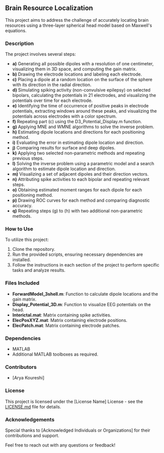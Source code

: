 ## Brain Resource Localization

This project aims to address the challenge of accurately locating brain resources using a three-layer spherical head model based on Maxwell's equations.

### Description

The project involves several steps:

- **a)** Generating all possible dipoles with a resolution of one centimeter, visualizing them in 3D space, and computing the gain matrix.
- **b)** Drawing the electrode locations and labeling each electrode.
- **c)** Placing a dipole at a random location on the surface of the sphere with its direction in the radial direction.
- **d)** Simulating spiking activity (non-convulsive epilepsy) on selected bipolars, calculating the potentials in 21 electrodes, and visualizing the potentials over time for each electrode.
- **e)** Identifying the time of occurrence of positive peaks in electrode potentials, extracting windows around these peaks, and visualizing the potentials across electrodes with a color spectrum.
- **f)** Repeating part (c) using the D3_Potential_Display.m function.
- **g)** Applying MNE and WMNE algorithms to solve the inverse problem.
- **h)** Estimating dipole locations and directions for each positioning method.
- **i)** Evaluating the error in estimating dipole location and direction.
- **j)** Comparing results for surface and deep dipoles.
- **k)** Applying two selected non-parametric methods and repeating previous steps.
- **l)** Solving the inverse problem using a parametric model and a search algorithm to estimate dipole location and direction.
- **m)** Visualizing a set of adjacent dipoles and their direction vectors.
- **n)** Attributing spike activities to each bipolar and repeating relevant steps.
- **o)** Obtaining estimated moment ranges for each dipole for each positioning method.
- **p)** Drawing ROC curves for each method and comparing diagnostic accuracy.
- **q)** Repeating steps (g) to (h) with two additional non-parametric methods.

### How to Use

To utilize this project:

1. Clone the repository.
2. Run the provided scripts, ensuring necessary dependencies are installed.
3. Follow the instructions in each section of the project to perform specific tasks and analyze results.

### Files Included

- **ForwardModel_3shell.m**: Function to calculate dipole locations and the gain matrix.
- **Display_Potential_3D.m**: Function to visualize EEG potentials on the head.
- **Interictal.mat**: Matrix containing spike activities.
- **ElecPosXYZ.mat**: Matrix containing electrode positions.
- **ElecPatch.mat**: Matrix containing electrode patches.

### Dependencies

- MATLAB
- Additional MATLAB toolboxes as required.

### Contributors

- [Arya Koureshi]

### License

This project is licensed under the [License Name] License - see the [LICENSE.md](link) file for details.

### Acknowledgements

Special thanks to [Acknowledged Individuals or Organizations] for their contributions and support.

Feel free to reach out with any questions or feedback!
